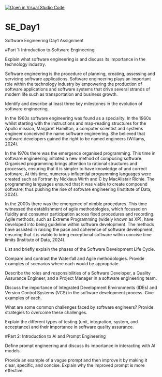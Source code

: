 [![Open in Visual Studio Code](https://classroom.github.com/assets/open-in-vscode-2e0aaae1b6195c2367325f4f02e2d04e9abb55f0b24a779b69b11b9e10269abc.svg)](https://classroom.github.com/online_ide?assignment_repo_id=18407122&assignment_repo_type=AssignmentRepo)
# SE_Day1
Software Engineering Day1 Assignment

#Part 1: Introduction to Software Engineering

Explain what software engineering is and discuss its importance in the technology industry.

Software engineering is the procedure of planning, creating, assessing and servicing software applications. Software engineering plays an important role within the technology industry by empowering the production of software applications and software systems that drive several strands of modern life such as transportation and business growth.

Identify and describe at least three key milestones in the evolution of software engineering.

In the 1960s software engineering was found as a speciality. In the 1960s whilst starting with the instructions and map-reading structures for the Apollo mission, Margaret Hamilton, a computer scientist and systems engineer conceived the name software engineering. She believed that software developers gained the right to be named engineers (Wiliams, 2024). 

In the 1970s there was the emergence organised programming. This time in software engineering initiated a new method of composing software. Organised programming brings attention to rational structures and processes, ensuring that it is simpler to have knowledge of and correct software. At this time, numerous influential programming languages were created such as Fortran by Nicklaus Wirth and C by MacAlistair Richie. The programming languages ensured that it was viable to create compound software, thus pushing the rise of software engineering (Institute of Data, 2024).

In the 2000s there was the emergence of nimble procedures. This time witnessed the establishment of agile methodologies, which focused on fluidity and consumer participation across fixed procedures and recording. Agile methods, such as Extreme Programming (widely known as XP), have developed into being guideline within software development. The methods have assisted in raising the pace and coherence of software development, ensuring that it is viable to bring exceptional software within concise time limits (Institute of Data, 2024).

List and briefly explain the phases of the Software Development Life Cycle.



Compare and contrast the Waterfall and Agile methodologies. Provide examples of scenarios where each would be appropriate.


Describe the roles and responsibilities of a Software Developer, a Quality Assurance Engineer, and a Project Manager in a software engineering team.


Discuss the importance of Integrated Development Environments (IDEs) and Version Control Systems (VCS) in the software development process. Give examples of each.


What are some common challenges faced by software engineers? Provide strategies to overcome these challenges.


Explain the different types of testing (unit, integration, system, and acceptance) and their importance in software quality assurance.


#Part 2: Introduction to AI and Prompt Engineering


Define prompt engineering and discuss its importance in interacting with AI models.


Provide an example of a vague prompt and then improve it by making it clear, specific, and concise. Explain why the improved prompt is more effective.

